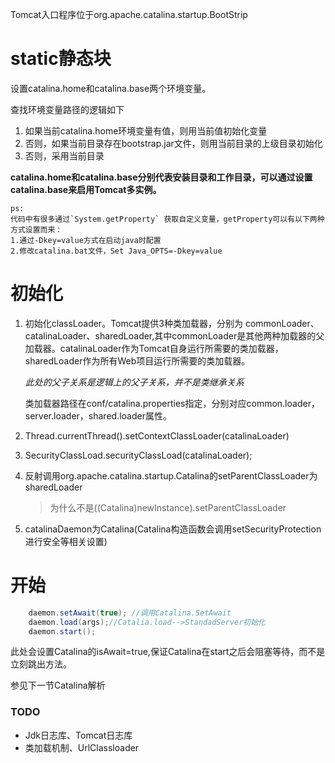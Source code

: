 Tomcat入口程序位于org.apache.catalina.startup.BootStrip

# static静态块
设置catalina.home和catalina.base两个环境变量。

查找环境变量路径的逻辑如下

1. 如果当前catalina.home环境变量有值，则用当前值初始化变量
2. 否则，如果当前目录存在bootstrap.jar文件，则用当前目录的上级目录初始化
3. 否则，采用当前目录

**catalina.home和catalina.base分别代表安装目录和工作目录，可以通过设置catalina.base来启用Tomcat多实例。**

```
ps:
代码中有很多通过`System.getProperty` 获取自定义变量，getProperty可以有以下两种方式设置而来：
1.通过-Dkey=value方式在启动java时配置
2.修改catalina.bat文件，Set Java_OPTS=-Dkey=value
```

# 初始化
1. 初始化classLoader。Tomcat提供3种类加载器，分别为 commonLoader、catalinaLoader、sharedLoader,其中commonLoader是其他两种加载器的父加载器。catalinaLoader作为Tomcat自身运行所需要的类加载器，sharedLoader作为所有Web项目运行所需要的类加载器。

    *此处的父子关系是逻辑上的父子关系，并不是类继承关系*

     类加载器路径在conf/catalina.properties指定，分别对应common.loader，server.loader，shared.loader属性。

2. Thread.currentThread().setContextClassLoader(catalinaLoader)
3. SecurityClassLoad.securityClassLoad(catalinaLoader);
4. 反射调用org.apache.catalina.startup.Catalina的setParentClassLoader为sharedLoader
    > 为什么不是((Catalina)newInstance).setParentClassLoader
5. catalinaDaemon为Catalina(Catalina构造函数会调用setSecurityProtection进行安全等相关设置)

# 开始

```java
    daemon.setAwait(true); //调用Catalina.SetAwait
    daemon.load(args);//Catalia.load-->StandadServer初始化
    daemon.start();
```
<p>
此处会设置Catalina的isAwait=true,保证Catalina在start之后会阻塞等待，而不是立刻跳出方法。
</p>

参见下一节Catalina解析


### TODO
* Jdk日志库、Tomcat日志库
* 类加载机制、UrlClassloader